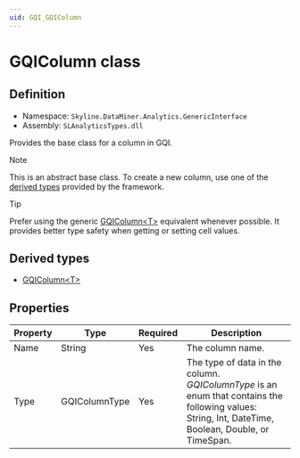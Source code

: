 ```yaml
---
uid: GQI_GQIColumn
---
```


# GQIColumn class

## Definition

- Namespace: `Skyline.DataMiner.Analytics.GenericInterface`
- Assembly: `SLAnalyticsTypes.dll`

Provides the base class for a column in GQI.

> [!NOTE]
> This is an abstract base class. To create a new column, use one of the [derived types](xref:GQI_GQIColumnT#derived-types) provided by the framework.

> [!TIP]
> Prefer using the generic [GQIColumn\<T\>](xref:GQI_GQIColumnT) equivalent whenever possible. It provides better type safety when getting or setting cell values.

## Derived types

- [GQIColumn\<T\>](xref:GQI_GQIColumnT)

## Properties

| Property | Type | Required | Description |
|--|--|--|--|
| Name | String | Yes | The column name. |
| Type | GQIColumnType | Yes | The type of data in the column. *GQIColumnType* is an enum that contains the following values: String, Int, DateTime, Boolean, Double, or TimeSpan. |
